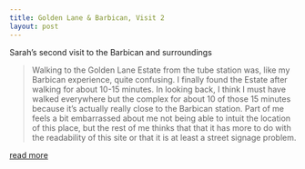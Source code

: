 ```yaml
---
title: Golden Lane & Barbican, Visit 2
layout: post
---
```

Sarah’s second visit to the Barbican and surroundings

>Walking to the Golden Lane Estate from the tube station was, like my Barbican experience, quite confusing. I finally found the Estate after walking for about 10-15 minutes. In looking back, I think I must have walked everywhere but the complex for about 10 of those 15 minutes because it’s actually really close to the Barbican station. Part of me feels a bit embarrassed about me not being able to intuit the location of this place, but the rest of me thinks that that it has more to do with the readability of this site or that it is at least a street signage problem.

[read more](http://communitiesintheclouds.wordpress.com/2014/07/18/golden-lane-barbican-visit-2/)